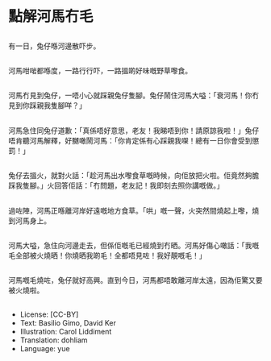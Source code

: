 # 點解河馬冇毛

##
有一日，兔仔喺河邊散吓步。

##
河馬咁啱都喺度，一路行行吓，一路搵啲好味嘅野草嚟食。

##
河馬冇見到兔仔，一唔小心就踩親兔仔隻腳。兔仔鬧住河馬大嗌：「衰河馬！你冇見到你踩親我隻腳咩？」

##
河馬急住同兔仔道歉：「真係唔好意思，老友！我睇唔到你！請原諒我啦！」兔仔唔肯聽河馬解釋，好嬲噉鬧河馬：「你肯定係有心踩親我㗎！總有一日你會受到懲罰！」

##
兔仔去搵火，就對火話：「趁河馬出水嚟食草嘅時候，向佢放把火啦。佢竟然夠膽踩我隻腳。」火回答佢話：「冇問題，老友記！我即刻去照你講嘅做。」

##
過咗陣，河馬正喺離河岸好遠嘅地方食草。「哄」嘅一聲，火突然間燒起上嚟，燒到河馬身上。

##
河馬大嗌，急住向河邊走去，但係佢嘅毛已經燒到冇晒。河馬好傷心噉話：「我嘅毛全部被火燒晒！你燒晒我啲毛！全都唔見咗！我好靚嘅毛！」

##
河馬嘅毛燒咗，兔仔就好高興。直到今日，河馬都唔敢離河岸太遠，因為佢驚又要被火燒啦。

##
* License: [CC-BY]
* Text: Basilio Gimo, David Ker
* Illustration: Carol Liddiment
* Translation: dohliam
* Language: yue

